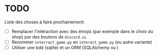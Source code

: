 # TODO

Liste des choses à faire prochainement:
- [ ] Remplacer l'intéraction avec des émojis (par exemple dans le choix du shop) par des boutons de `discord.ui`
- [ ] Renommer `interract_game.py` en `interact_game.py` (ou autre variante)
- [ ] Utiliser une bdd (sqlite) et un ORM (SQLAlchemy ou )
